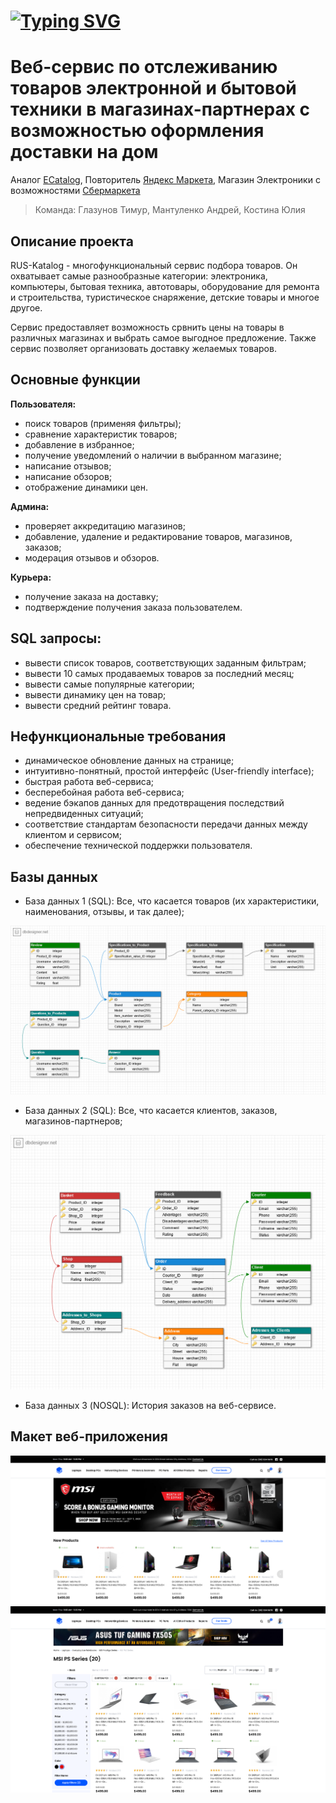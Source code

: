 # [![Typing SVG](https://readme-typing-svg.herokuapp.com?size=40&color=%2336BCF7&lines=RUS-Katalog)](https://git.io/typing-svg)
# Веб-сервис по отслеживанию товаров электронной и бытовой техники в магазинах-партнерах с возможностью оформления доставки на дом
Аналог [ECatalog](https://vk.com/ekatalog.official), 
Повторитель [Яндекс Маркета](https://market.yandex.ru), 
Магазин Электроники с возможностями [Сбермаркета](https://sbermarket.ru)
> Команда: Глазунов Тимур, Мантуленко Андрей, Костина Юлия

## Описание проекта

RUS-Katalog - многофункциональный сервис подбора товаров. Он охватывает самые разнообразные категории: электроника, компьютеры, бытовая техника, автотовары, оборудование для ремонта и строительства, туристическое снаряжение, детские товары и многое другое.

Сервис предоставляет возможность срвнить цены на товары в различных магазинах и выбрать самое выгодное предложение. Также сервис позволяет организовать доставку желаемых товаров.


## Основные функции

**Пользователя:**

- поиск товаров (применяя фильтры); 
- сравнение характеристик товаров;
- добавление в избранное;
- получение уведомлений о наличии в выбранном магазине;
- написание отзывов;
- написание обзоров;
- отображение динамики цен.

**Админа:**

- проверяет аккредитацию магазинов;
- добавление, удаление и редактирование товаров, магазинов, заказов;
- модерация отзывов и обзоров.


**Курьера:**

- получение заказа на доставку;
- подтверждение получения заказа пользователем.

## SQL запросы:
- вывести список товаров, соответствующих заданным фильтрам;
- вывести 10 самых продаваемых товаров за последний месяц; 
- вывести самые популярные категории;
- вывести динамику цен на товар;
- вывести средний рейтинг товара.

## Нефункциональные требования

- динамическое обновление данных на странице;
- интуитивно-понятный, простой интерфейс (User-friendly interface);
- быстрая работа веб-сервиса;
- бесперебойная работа веб-сервиса;
- ведение бэкапов данных для предотвращения последствий непредвиденных ситуаций;
- соответствие стандартам безопасности передачи данных между клиентом и сервисом;
- обеспечение технической поддержки пользователя.


## Базы данных

- База данных 1 (SQL): Все, что касается товаров (их характеристики, наименования, отзывы, и так далее);

![](/Img/bd1.png)

- База данных 2 (SQL): Все, что касается клиентов, заказов, магазинов-партнеров;

![](/Img/bd2.png)

- База данных 3 (NOSQL): История заказов на веб-сервисе.

## Макет веб-приложения
![](/Img/Home_-_1.png)
![](/Img/Catalog_-_1.png)

